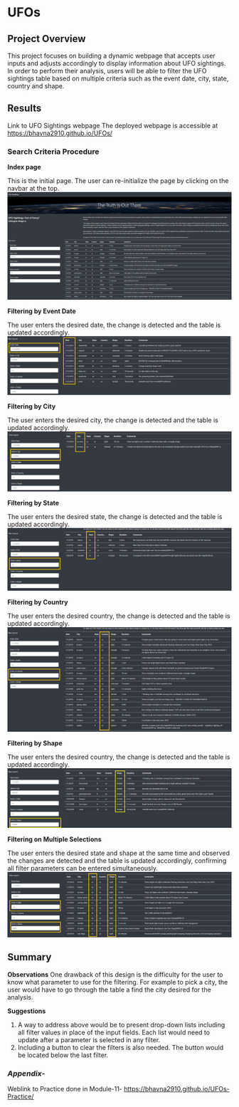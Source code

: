# UFOs

## Project Overview
This project focuses on building a dynamic webpage that accepts user inputs and adjusts accordingly to display information about UFO sightings.
In order to perform their analysis, users will be able to filter the UFO sightings table based on multiple criteria such as the event date, city, state, country and shape.

## Results
Link to UFO Sightings webpage
The deployed webpage is accessible at https://bhavna2910.github.io/UFOs/

### Search Criteria Procedure
**Index page**

This is the initial page. The user can re-initialize the page by clicking on the navbar at the top.
![Full Page](https://github.com/bhavna2910/UFOs/blob/main/screenshots/Page-upon-Loading.png)

**Filtering by Event Date**

The user enters the desired date, the change is detected and the table is updated accordingly.
![Date](https://github.com/bhavna2910/UFOs/blob/main/screenshots/Filter-by-date.png)

**Filtering by City**

The user enters the desired city, the change is detected and the table is updated accordingly.
![City](https://github.com/bhavna2910/UFOs/blob/main/screenshots/Filter-by-city.png)

**Filtering by State**

The user enters the desired state, the change is detected and the table is updated accordingly.
![State](https://github.com/bhavna2910/UFOs/blob/main/screenshots/Filter-by-state.png)

**Filtering by Country**

The user enters the desired country, the change is detected and the table is updated accordingly.
![Country](https://github.com/bhavna2910/UFOs/blob/main/screenshots/filter-by-country.png)

**Filtering by Shape**

The user enters the desired country, the change is detected and the table is updated accordingly.
![Shape](https://github.com/bhavna2910/UFOs/blob/main/screenshots/filter-by-shape.png)

**Filtering on Multiple Selections**

The user enters the desired state and shape at the same time and observed the changes are detected and the table is updated accordingly, confirming all filter parameters can be entered simultaneously.
![Multiple](https://github.com/bhavna2910/UFOs/blob/main/screenshots/filter-by-multiple.png)



## Summary
**Observations**
One drawback of this design is the difficulty for the user to know what parameter to use for the filtering. For example to pick a city, the user would have to go through the table a find the city desired for the analysis.

**Suggestions**
1. A way to address above would be to present drop-down lists including all filter values in place of the input fields. Each list would need to update after a parameter is selected in any filter.
2. Including a button to clear the filters is also needed. The button would be located below the last filter.


### *Appendix*- 
Weblink to Practice done in Module-11- https://bhavna2910.github.io/UFOs-Practice/
